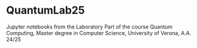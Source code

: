 # QuantumLab25
Jupyter notebooks from the Laboratory Part of the course Quantum Computing, Master degree in Computer Science, University of Verona, A.A. 24/25
